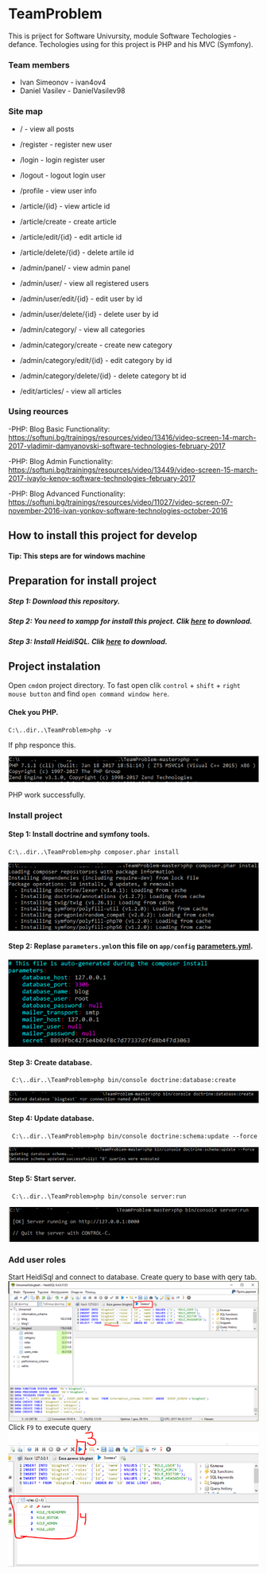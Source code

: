 # TeamProblem
This is priject for Software Univursity, module Software Techologies - defance.
Techologies using for this project is PHP and his MVC (Symfony).


### Team members 
  * Ivan Simeonov - ivan4ov4
  * Daniel Vasilev - DanielVasilev98
 
### Site map  

* / - view all posts
 
* /register - register new user
 
* /login    - login register user 
 
* /logout   - logout login user
 
* /profile  - view user info
 
* /article/{id} - view article id 
 
* /article/create  - create article
 
* /article/edit/{id} - edit article id 
 
* /article/delete/{id} - delete artile id
 
* /admin/panel/ - view admin panel

* /admin/user/ - view all registered users

* /admin/user/edit/{id} - edit user by id

* /admin/user/delete/{id} - delete user by id

* /admin/category/ - view all categories 

* /admin/category/create - create new category

* /admin/category/edit/{id} - edit category by id 

* /admin/category/delete/{id} - delete category bt id

* /edit/articles/ - view all articles 
 
 ### Using reources
 
 
 -PHP: Blog Basic Functionality: https://softuni.bg/trainings/resources/video/13416/video-screen-14-march-2017-vladimir-damyanovski-software-technologies-february-2017
 
 -PHP: Blog Admin Functionality: https://softuni.bg/trainings/resources/video/13449/video-screen-15-march-2017-ivaylo-kenov-software-technologies-february-2017
 
 -PHP: Blog Advanced Functionality: https://softuni.bg/trainings/resources/video/11027/video-screen-07-november-2016-ivan-yonkov-software-technologies-october-2016
 
 
 ## How to install this project for develop
 #### Tip: This steps are for windows machine
 
 ## Preparation for install project
 
 ##### Step 1: Download this repository. 
 ##### Step 2: You need to xampp for install this project. Clik [here](https://www.apachefriends.org/download.html) to download.
 ##### Step 3: Install HeidiSQL. Clik [here](https://www.heidisql.com/download.php) to download.
 
 ## Project instalation
 Open `cmd`on project directory. To fast open clik `control` + `shift` + `right mouse button` and find `open command window here`.
 #### Chek you PHP.
 ````
 C:\..dir..\TeamProblem>php -v
 ````
 
 If php responce this.
 
 ![Image for working php](https://github.com/ivan4ov4/TeamProblem/blob/master/Capture1234.PNG)
 
 PHP work successfully.
 
 ### Install project
 #### Step 1: Install doctrine and symfony tools. 
 ````
 C:\..dir..\TeamProblem>php composer.phar install
 ````
 ![Image for working php](https://github.com/ivan4ov4/TeamProblem/blob/master/Capture2.PNG)
 #### Step 2: Replase `parameters.yml`on this file on `app/config` [parameters.yml](https://github.com/ivan4ov4/TeamProblem/blob/master/parameters.yml).
 ![Image for working php](https://github.com/ivan4ov4/TeamProblem/blob/master/Capture3.PNG)
 #### Step 3: Create database.
 ````
  C:\..dir..\TeamProblem>php bin/console doctrine:database:create
 ````
 ![Image for working php](https://github.com/ivan4ov4/TeamProblem/blob/master/Capture4.PNG)
 #### Step 4: Update database.
 ````
  C:\..dir..\TeamProblem>php bin/console doctrine:schema:update --force
 ````
 ![Image for working php](https://github.com/ivan4ov4/TeamProblem/blob/master/Capture5.PNG)
 #### Step 5: Start server.
 ```` 
  C:\..dir..\TeamProblem>php bin/console server:run
 ````
![Image for working php](https://github.com/ivan4ov4/TeamProblem/blob/master/Capture6.PNG)
### Add user roles
Start HeidiSql and connect to database.
Create query to base with qery tab.
![Image for working php](https://github.com/ivan4ov4/TeamProblem/blob/master/Capture01.PNG)
Click `F9` to execute query
![Image for working php](https://github.com/ivan4ov4/TeamProblem/blob/master/Capture02.PNG)



 
 
 
 
